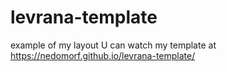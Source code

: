# levrana-template
example of my layout
U can watch my template at
https://nedomorf.github.io/levrana-template/
